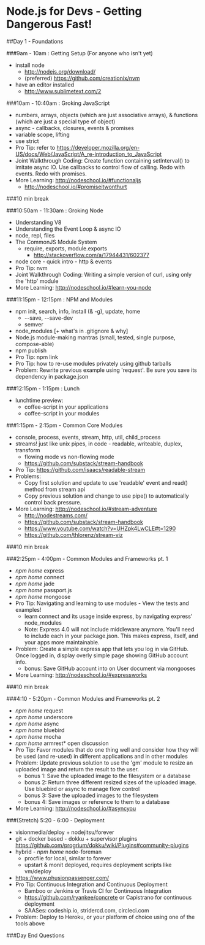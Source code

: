 Node.js for Devs - Getting Dangerous Fast!
==========================================

##Day 1 - Foundations

###9am - 10am : Getting Setup (For anyone who isn't yet)
- install node
  - http://nodejs.org/download/
  - (preferred) https://github.com/creationix/nvm
- have an editor installed
  - http://www.sublimetext.com/2

###10am - 10:40am : Groking JavaScript
- numbers, arrays, objects (which are just associative arrays), & functions (which are just a special type of object)
- async - callbacks, closures, events & promises
- variable scope, lifting
- use strict
- Pro Tip: refer to https://developer.mozilla.org/en-US/docs/Web/JavaScript/A_re-introduction_to_JavaScript
- Joint Walkthrough Coding:  Create function containing setInterval() to imitate async IO. Use callbacks to control flow of calling. Redo with events. Redo with promises. 
- More Learning: http://nodeschool.io/#functionaljs
  - http://nodeschool.io/#promiseitwonthurt

###10 min break 

###10:50am - 11:30am : Groking Node
- Understanding V8
- Understanding the Event Loop & async IO
- node, repl, files
- The CommonJS Module System
  - require, exports, module.exports
    - http://stackoverflow.com/a/17944431/602377
- node core - quick intro - http & events
- Pro Tip: nvm
- Joint Walkthrough Coding: Writing a simple version of curl, using only the 'http' module
- More Learning: http://nodeschool.io/#learn-you-node

###11:15pm - 12:15pm : NPM and Modules
- npm init, search, info, install (& -g), update, home
  - --save, --save-dev
  - semver
- node_modules [+ what's in .gitignore & why]
- Node.js module-making mantras (small, tested, single purpose, compose-able)
- npm publish
- Pro Tip: npm link
- Pro Tip: how to re-use modules privately using github tarballs
- Problem: Rewrite previous example using 'request'. Be sure you save its dependency in package.json

###12:15pm - 1:15pm : Lunch 
- lunchtime preview: 
  - coffee-script in your applications
  - coffee-script in your modules

###1:15pm - 2:15pm - Common Core Modules
- console, process, events, stream, http, util, child_process
- streams! just like unix pipes, in code - readable, writeable, duplex, transform
  - flowing mode vs non-flowing mode
  - https://github.com/substack/stream-handbook
- Pro Tip: https://github.com/isaacs/readable-stream
- Problems: 
  - Copy first solution and update to use 'readable' event and read() method from stream api
  - Copy previous solution and change to use pipe() to automatically control back pressure. 
- More Learning:  http://nodeschool.io/#stream-adventure
  - http://nodestreams.com/
  - https://github.com/substack/stream-handbook
  - https://www.youtube.com/watch?v=UHZpk4LwCLE#t=1290
  - https://github.com/thlorenz/stream-viz

###10 min break

###2:25pm - 4:00pm - Common Modules and Frameworks pt. 1
- _npm home_ express
- _npm home_ connect
- _npm home_ jade
- _npm home_ passport.js
- _npm home_ mongoose
- Pro Tip: Navigating and learning to use modules - View the tests and examples!
  - learn connect and its usage inside express, by navigating express' node_modules
  - Note: Express 4.0 will not include middleware anymore. You'll need to include each in your package.json. This makes express, itself, and your apps more maintainable.
- Problem: Create a simple express app that lets you log in via GitHub. Once logged in, display overly simple page showing GitHub account info. 
  - bonus: Save GitHub account into on User document via mongooses
- More Learning: http://nodeschool.io/#expressworks

###10 min break

###4:10 - 5:20pm - Common Modules and Frameworks pt. 2
- _npm home_ request
- _npm home_ underscore
- _npm home_ async
- _npm home_ bluebird
- _npm home_ mocha
- _npm home_ armrest* open discussion
- Pro Tip: Favor modules that do one thing well and consider how they will be used (and re-used) in different applications and in other modules
- Problem: Update previous solution to use the 'gm' module to resize an uploaded image and return the result to the user. 
  - bonus 1: Save the uploaded image to the filesystem or a database
  - bonus 2: Return three different resized sizes of the uploaded image. Use bluebird or async to manage flow control
  - bonus 3: Save the uploaded images to the filesystem
  - bonus 4: Save images or reference to them to a database
- More Learning: http://nodeschool.io/#asyncyou

###(Stretch) 5:20 - 6:00 - Deployment 
- visionmedia/deploy + nodejitsu/forever
- git + docker based - dokku + supervisor plugins https://github.com/progrium/dokku/wiki/Plugins#community-plugins
- hybrid - _npm home_ node-foreman
  - procfile for local, similar to forever
  - upstart & monit deployed, requires deployment scripts like vm/deploy
- https://www.phusionpassenger.com/
- Pro Tip: Continuous Integration and Continuous Deployment
  - Bamboo or Jenkins or Travis CI for Continuous Integration
  - https://github.com/ryankee/concrete or Capistrano for continuous deployment
  - SAASes: codeship.io, stridercd.com, circleci.com 
- Problem: Deploy to Heroku, or your platform of choice using one of the tools above

###Day End Questions
